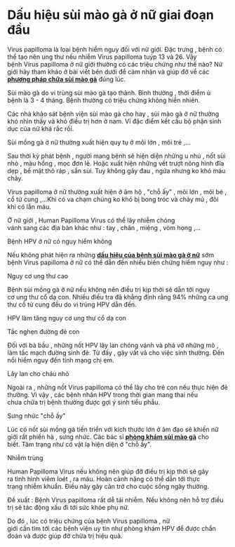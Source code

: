 # Dấu hiệu sùi mào gà ở nữ giai đoạn đầu
<p>Virus papilloma&nbsp;là&nbsp;loại bệnh&nbsp;hiểm nguy&nbsp;đối với&nbsp;nữ giới.&nbsp;Đặc trưng&nbsp;, bệnh&nbsp;có thể&nbsp;tạo nên&nbsp;ung thư nếu nhiễm&nbsp;Virus papilloma&nbsp;tuýp&nbsp;13&nbsp;và&nbsp;26. Vậy bệnh&nbsp;Virus papilloma&nbsp;ở&nbsp;nữ giới&nbsp;thường có&nbsp;các&nbsp;triệu chứng&nbsp;như thế nào?&nbsp;Nữ giới&nbsp;hãy&nbsp;tham khảo&nbsp;ở bài viết&nbsp;bên dưới&nbsp;để&nbsp;cảm nhận&nbsp;và&nbsp;giúp đỡ&nbsp;về các <a href="http://phongkhamsuimaoga.com/cac-cach-chua-sui-mao-ga-voi-phuong-phap-hieu-qua-nhat-1435.html"><strong>phương pháp chữa sùi mào gà</strong></a>&nbsp;đúng lúc.</p>

<p>Sùi mào gà&nbsp;do&nbsp;vi trùng&nbsp;sùi mào gà&nbsp;tạo thành.&nbsp;Bình thường&nbsp;,&nbsp;thời điểm&nbsp;ủ bệnh&nbsp;là&nbsp;3&nbsp;- 4&nbsp;tháng. Bệnh thường có&nbsp;triệu chứng&nbsp;không&nbsp;hiển nhiên.</p>

<p>Các&nbsp;nhà khảo sát&nbsp;bệnh viện sùi mào gà cho hay&nbsp;,&nbsp;sùi mào gà&nbsp;ở nữ thường khó&nbsp;nhìn thấy&nbsp;và khó&nbsp;điều trị&nbsp;hơn ở nam. Vì&nbsp;đặc điểm&nbsp;kết cấu&nbsp;bộ phận&nbsp;sinh dục của nữ khá&nbsp;rắc rối.</p>

<p>Sùi mồng gà&nbsp;ở nữ thường&nbsp;xuất hiện&nbsp;quy tụ&nbsp;ở môi&nbsp;lớn&nbsp;, môi&nbsp;trẻ&nbsp;,&hellip;</p>

<p>Sau&nbsp;thời kỳ&nbsp;phát bệnh&nbsp;,&nbsp;người mang bệnh&nbsp;sẽ&nbsp;hiện diện&nbsp;những&nbsp;u nhú , nốt sùi nhỏ , màu hồng , mọc đơn lẻ. Hoặc&nbsp;xuất hiện&nbsp;những&nbsp;vết trượt nông hình đĩa dẹp , bề mặt thô ráp , sần sùi. Tuy không gây&nbsp;đau&nbsp;, ngứa nhưng&nbsp;ko khó&nbsp;máu chảy.</p>

<p>Virus papilloma&nbsp;ở nữ thường&nbsp;xuất hiện&nbsp;ở âm hộ ,&nbsp;&quot;chỗ ấy&quot;&nbsp;, môi&nbsp;lớn&nbsp;, môi&nbsp;bé&nbsp;, cổ&nbsp;tử cung&nbsp;,&hellip;Khi có va chạm chúng&nbsp;ko khó&nbsp;bị&nbsp;bong tróc&nbsp;và chảy mủ ,&nbsp;đôi khi&nbsp;có lẫn máu.</p>

<p>Ở&nbsp;nữ giới&nbsp;,&nbsp;Human Papilloma Virus&nbsp;có thể&nbsp;lây nhiễm&nbsp;chóng vánh&nbsp;sang&nbsp;các&nbsp;địa bàn&nbsp;khác như : tay , chân , miệng , vòm họng ,&hellip;</p>

<p>Bệnh&nbsp;HPV&nbsp;ở nữ có&nbsp;nguy hiểm&nbsp;không</p>

<p>Nếu không phát hiện ra những <a href="http://phongkhamsuimaoga.com/xac-dinh-cac-dau-hieu-cua-benh-sui-mao-ga-o-nam-va-nu-gioi-1442.html"><strong>dấu hiệu của bệnh sùi mào gà ở nữ</strong></a> sớm bệnh&nbsp;Virus papilloma&nbsp;ở nữ&nbsp;có thể&nbsp;dẫn đến&nbsp;nhiều&nbsp;biến chứng&nbsp;hiểm nguy&nbsp;như :</p>

<p>Nguy cơ&nbsp;ung thư cao</p>

<p>Bệnh&nbsp;sùi mồng gà&nbsp;ở nữ nếu&nbsp;không nên&nbsp;điều trị&nbsp;kịp thời&nbsp;sẽ&nbsp;dẫn tới&nbsp;nguy cơ&nbsp;ung thư cổ&nbsp;dạ con. Nhiều&nbsp;điều tra&nbsp;đã khẳng định&nbsp;rằng&nbsp;94%&nbsp;những&nbsp;ca ung thư cổ&nbsp;tử cung&nbsp;đều do&nbsp;vi trùng&nbsp;HPV&nbsp;dẫn đến.</p>

<p>HPV&nbsp;làm tăng&nbsp;nguy cơ&nbsp;ung thư cổ&nbsp;dạ con</p>

<p>Tắc nghẹn&nbsp;đường&nbsp;đẻ con</p>

<p>Đối với&nbsp;bà bầu&nbsp;,&nbsp;những&nbsp;nốt&nbsp;HPV&nbsp;lây lan&nbsp;chóng vánh&nbsp;và&nbsp;phá vỡ&nbsp;những&nbsp;mô , làm&nbsp;tắc mạch&nbsp;đường&nbsp;sinh đẻ.&nbsp;Từ đấy&nbsp;, gây&nbsp;vất vả&nbsp;cho&nbsp;việc&nbsp;sinh thường.&nbsp;Đến nổi&nbsp;hiểm nguy&nbsp;đến&nbsp;tính mạng&nbsp;chị em.</p>

<p>Lây lan&nbsp;cho&nbsp;cháu nhỏ</p>

<p>Ngoài ra&nbsp;,&nbsp;những&nbsp;nốt&nbsp;Virus papilloma&nbsp;có thể&nbsp;lây cho&nbsp;trẻ con&nbsp;nếu&nbsp;thực hiện&nbsp;đẻ thường.&nbsp;Vì vậy&nbsp;,&nbsp;các&nbsp;bệnh nhân&nbsp;HPV&nbsp;trong&nbsp;thời gian mang thai&nbsp;nếu chưa&nbsp;chữa trị&nbsp;bệnh thường được gợi ý sinh&nbsp;tiểu phẫu.</p>

<p>Sưng&nbsp;nhức&nbsp;&quot;chỗ ấy&quot;</p>

<p>Lúc&nbsp;có nốt&nbsp;sùi mồng gà&nbsp;tiến triển&nbsp;với&nbsp;kích thước&nbsp;lớn&nbsp;ở&nbsp;âm đạo&nbsp;sẽ khiến&nbsp;nữ giới&nbsp;rất&nbsp;phiền hà&nbsp;, sưng&nbsp;nhức. Các bác sĩ <a href="http://phongkhamsuimaoga.com"><strong>phòng khám sùi mào gà</strong></a> cho biết.&nbsp;Tâm trạng&nbsp;như có vật lạ&nbsp;hiện diện&nbsp;ở&nbsp;&quot;chỗ ấy&quot;.</p>

<p>Nhiễm trùng</p>

<p>Human Papilloma Virus&nbsp;nếu&nbsp;không nên&nbsp;giúp đỡ&nbsp;điều trị&nbsp;kịp thời&nbsp;sẽ&nbsp;gây ra&nbsp;tình hình&nbsp;viêm loét&nbsp;,&nbsp;ra máu.&nbsp;Hoàn cảnh&nbsp;nặng&nbsp;có thể&nbsp;dẫn tới&nbsp;thực trạng&nbsp;nhiễm khuẩn.&nbsp;Điều&nbsp;này gây&nbsp;cản trở&nbsp;cho&nbsp;cuộc sống&nbsp;ngày thường.</p>

<p>Đề xuất&nbsp;: Bệnh&nbsp;Virus papilloma&nbsp;rất dễ&nbsp;tái nhiễm. Nếu&nbsp;không nên&nbsp;hỗ trợ&nbsp;điều trị&nbsp;sẽ&nbsp;tác động&nbsp;xấu đi&nbsp;tới&nbsp;sức khỏe&nbsp;phụ nữ.</p>

<p>Do đó&nbsp;,&nbsp;lúc&nbsp;có&nbsp;triệu chứng&nbsp;của bệnh&nbsp;Virus papilloma&nbsp;,&nbsp;nữ giới&nbsp;cần&nbsp;tìm&nbsp;tới&nbsp;các&nbsp;bệnh viện&nbsp;uy tín&nbsp;như&nbsp;phòng khám&nbsp;HPV&nbsp;để được chẩn đoán&nbsp;và được&nbsp;giúp đỡ&nbsp;chữa trị&nbsp;hiệu quả.</p>

<p>&nbsp;</p>
